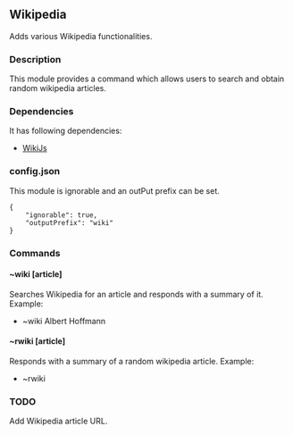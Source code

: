## Wikipedia

Adds various Wikipedia functionalities.

### Description

This module provides a command which allows users to search and obtain random wikipedia articles.

### Dependencies

It has following dependencies:
+ [WikiJs](https://github.com/rompetoto/wiki)

### config.json

This module is ignorable and an outPut prefix can be set.
```
{
    "ignorable": true,
    "outputPrefix": "wiki"
}
```

### Commands


#### ~wiki [article]
Searches Wikipedia for an article and responds with a summary of it.
Example:
+ ~wiki Albert Hoffmann

#### ~rwiki [article]
Responds with a summary of a random wikipedia article.
Example:
+ ~rwiki

### TODO
Add Wikipedia article URL.